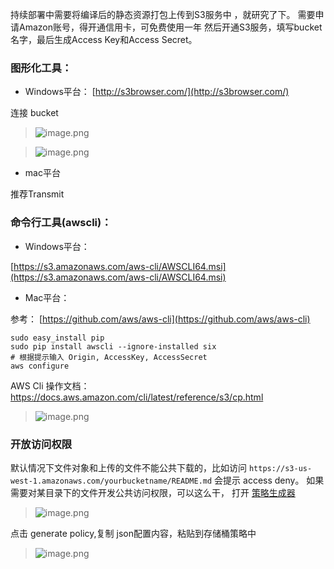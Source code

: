 持续部署中需要将编译后的静态资源打包上传到S3服务中 ，就研究了下。
需要申请Amazon账号，得开通信用卡，可免费使用一年
然后开通S3服务，填写bucket名字，最后生成Access Key和Access Secret。
### 图形化工具：  
* Windows平台：
[http://s3browser.com/](http://s3browser.com/)

连接 bucket
> ![image.png](https://hexo-blog.pek3b.qingstor.com/upload_images/71414-f1768abeb95af95a.png?imageMogr2/auto-orient/strip%7CimageView2/2/w/1240)

> ![image.png](https://hexo-blog.pek3b.qingstor.com/upload_images/71414-419905c1b1ecbb78.png?imageMogr2/auto-orient/strip%7CimageView2/2/w/1240)

* mac平台

推荐Transmit

### 命令行工具(awscli)：

* Windows平台：

[https://s3.amazonaws.com/aws-cli/AWSCLI64.msi](https://s3.amazonaws.com/aws-cli/AWSCLI64.msi)

* Mac平台：

参考：  [https://github.com/aws/aws-cli](https://github.com/aws/aws-cli)
```
sudo easy_install pip
sudo pip install awscli --ignore-installed six
# 根据提示输入 Origin, AccessKey, AccessSecret
aws configure
```
AWS Cli 操作文档：https://docs.aws.amazon.com/cli/latest/reference/s3/cp.html
> ![image.png](https://hexo-blog.pek3b.qingstor.com/upload_images/71414-e1a48b4783a9b6c1.png?imageMogr2/auto-orient/strip%7CimageView2/2/w/1240)

### 开放访问权限
默认情况下文件对象和上传的文件不能公共下载的，比如访问 `https://s3-us-west-1.amazonaws.com/yourbucketname/README.md` 会提示 access deny。
如果需要对某目录下的文件开发公共访问权限，可以这么干，
打开 [策略生成器](https://awspolicygen.s3.amazonaws.com/policygen.html)
> ![image.png](https://hexo-blog.pek3b.qingstor.com/upload_images/71414-dfcf1c96c11c4eb6.png?imageMogr2/auto-orient/strip%7CimageView2/2/w/1240)

点击 generate policy,复制 json配置内容，粘贴到存储桶策略中

> ![image.png](https://hexo-blog.pek3b.qingstor.com/upload_images/71414-dc7cb33619d96f59.png?imageMogr2/auto-orient/strip%7CimageView2/2/w/1240)
